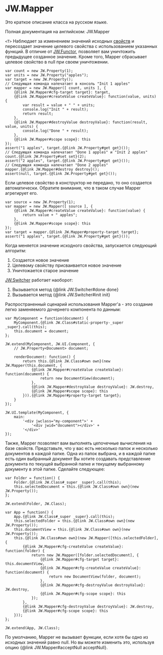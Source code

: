 ﻿# JW.Mapper

Это краткое описание класса на русском языке.

Полная документация на английском: JW.Mapper

`<T>` Наблюдает за изменением значений исходных [свойств](#!/guide/rujwproperty) и пересоздает значение целевого
свойства с использованием указанных функций. В отличие от [JW.Functor](#!/guide/rujwfunctor), позволяет вам уничтожить
предыдущее созданное значение. Кроме того, Mapper сбрасывает целевое свойство в null при своем уничтожении.

    var count = new JW.Property(1);
    var units = new JW.Property("apples");
    var target = new JW.Property();
    // Следующая команда напечатает в консоль "Init 1 apples"
    var mapper = new JW.Mapper([ count, units ], {
        {@link JW.Mapper#cfg-target target}: target,
        {@link JW.Mapper#createValue createValue}: function(value, units) {
            var result = value + " " + units;
            console.log("Init " + result);
            return result;
        },
        {@link JW.Mapper#destroyValue destroyValue}: function(result, value, units) {
            console.log("Done " + result);
        },
        {@link JW.Mapper#scope scope}: this
    });
    assert("1 apples", target.{@link JW.Property#get get}());
    // Следующая команда напечатает "Done 1 apples" и "Init 2 apples"
    count.{@link JW.Property#set set}(2);
    assert("2 apples", target.{@link JW.Property#get get}());
    // Следующая команда напечатает "Done 2 apples"
    mapper.{@link JW.Mapper#destroy destroy}();
    assert(null, target.{@link JW.Property#get get}());

Если целевое свойство в конструктор не передано, то оно создается автоматически.
Обратите внимание, что в таком случае Mapper агрегирует его.

    var source = new JW.Property(1);
    var mapper = new JW.Mapper([ source ], {
        {@link JW.Mapper#createValue createValue}: function(value) {
            return value + " apples";
        },
        {@link JW.Mapper#scope scope}: this
    });
    var target = mapper.{@link JW.Mapper#property-target target};
    assert("1 apples", target.{@link JW.Property#get get}());

Когда меняется значение исходного свойства, запускается следующий алгоритм:

1. Создается новое значение
1. Целевому свойству присваивается новое значение
1. Уничтожается старое значение

[JW.Switcher](#!/guide/rujwswitcher) работает наоборот:

1. Вызывается метод {@link JW.Switcher#done done}
1. Вызывается метод {@link JW.Switcher#init init}

Распространенный сценарий использования Mapper'а - это создание легко заменяемого дочернего компонента по данным:

    var MyComponent = function(document) {
        MyComponent.{@link JW.Class#static-property-_super _super}.call(this);
        this.document = document;
    };
    
    JW.extend(MyComponent, JW.UI.Component, {
        // JW.Property<Document> document;
        
        renderDocument: function() {
            return this.{@link JW.Class#own own}(new JW.Mapper(this.document, {
                {@link JW.Mapper#createValue createValue}: function(document) {
                    return new DocumentView(document);
                },
                {@link JW.Mapper#destroyValue destroyValue}: JW.destroy,
                {@link JW.Mapper#scope scope}: this
            })).{@link JW.Mapper#property-target target};
        }
    });
    
    JW.UI.template(MyComponent, {
        main:
            '<div jwclass="my-component">' +
                '<div jwid="document"></div>' +
            '</div>'
    });

Также, Mapper позволяет вам выполнять цепочечные вычисления на базе свойств. Представьте, что у вас есть несколько
папок и несколько документов в каждой папке. Одна из папок выбрана, и в каждой папке есть один выбранный документ
Вы хотите создавать представление документа по текущей выбранной папке и текущему выбранному документу в этой
папке. Сделайте следующее:

    var Folder = function() {
        Folder.{@link JW.Class#_super _super}.call(this);
        this.selectedDocument = this.{@link JW.Class#own own}(new JW.Property());
    };
    
    JW.extend(Folder, JW.Class);
    
    var App = function() {
        App.{@link JW.Class#_super _super}.call(this);
        this.selectedFolder = this.{@link JW.Class#own own}(new JW.Property());
        this.documentView = this.{@link JW.Class#own own}(new JW.Property());
        this.{@link JW.Class#own own}(new JW.Mapper([this.selectedFolder], {
            {@link JW.Mapper#cfg-createValue createValue}: function(folder) {
                return new JW.Mapper([folder.selectedDocument], {
                    {@link JW.Mapper#cfg-target target}: this.documentView,
                    {@link JW.Mapper#cfg-createValue createValue}: function(document) {
                        return new DocumentView(folder, document);
                    },
                    {@link JW.Mapper#cfg-destroyValue destroyValue}: JW.destroy,
                    {@link JW.Mapper#cfg-scope scope}: this
                });
            },
            {@link JW.Mapper#cfg-destroyValue destroyValue}: JW.destroy,
            {@link JW.Mapper#cfg-scope scope}: this
        }));
    };
    
    JW.extend(App, JW.Class);

По умолчанию, Mapper не вызывает функции, если хотя бы одно из исходных значений равно null. Но вы можете изменить это,
используя опцию {@link JW.Mapper#acceptNull acceptNull}.
